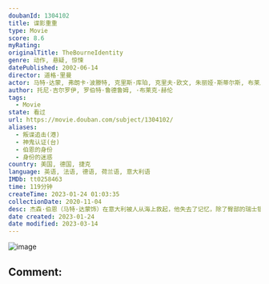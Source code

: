 ```yaml
---
doubanId: 1304102
title: 谍影重重
type: Movie
score: 8.6
myRating: 
originalTitle: TheBourneIdentity
genre: 动作, 悬疑, 惊悚
datePublished: 2002-06-14
director: 道格·里曼
actor: 马特·达蒙, 弗朗卡·波滕特, 克里斯·库珀, 克里夫·欧文, 朱丽娅·斯蒂尔斯, 布莱恩·考克斯, 阿德沃尔·阿吉纽依, 加布里埃尔·曼, 沃尔顿·戈金斯, 约什·汉密尔顿, 奥尔索·马利亚·奎利尼, 维森特·富兰克林, 丹尼尔·科比·埃尔斯基尼, 戴维·鲍姆伯, 卢多维克·布尔努瓦, 吉米·让, 休伯特·圣, 埃里克·莫罗, 安东尼·格林, 迪米特里·格里特萨斯
author: 托尼·吉尔罗伊, 罗伯特·鲁德鲁姆, ·布莱克·赫伦
tags:
  - Movie
state: 看过
url: https://movie.douban.com/subject/1304102/
aliases:
  - 叛谍追击(港)
  - 神鬼认证(台)
  - 伯恩的身份
  - 身份的迷惑
country: 美国, 德国, 捷克
language: 英语, 法语, 德语, 荷兰语, 意大利语
IMDb: tt0258463
time: 119分钟
createTime: 2023-01-24 01:03:35
collectionDate: 2020-11-04
desc: 杰森·伯恩（马特·达蒙饰）在意大利被人从海上救起，他失去了记忆，除了臀部的瑞士银行帐号之外，他完全没有办法证明自己的身份。杰森从瑞士银行找到了大量的现金，六本护照，一把枪，同时他发现自己格斗、枪械...
date created: 2023-01-24
date modified: 2023-03-14
---
```


![image](p1597183981.jpg)

Comment:
---

